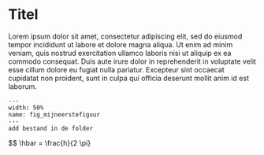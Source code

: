 # Titel

Lorem ipsum dolor sit amet, consectetur adipiscing elit, sed do eiusmod tempor incididunt ut labore et dolore magna aliqua. Ut enim ad minim veniam, quis nostrud exercitation ullamco laboris nisi ut aliquip ex ea commodo consequat. Duis aute irure dolor in reprehenderit in voluptate velit esse cillum dolore eu fugiat nulla pariatur. Excepteur sint occaecat cupidatat non proident, sunt in culpa qui officia deserunt mollit anim id est laborum.

``` {figure} figures/NATWEG_gamification_2024-25.jpg
---
width: 50%
name: fig_mijneerstefiguur
---
add bestand in de folder
```


$$ \hbar = \frac{h}{2 \pi}
